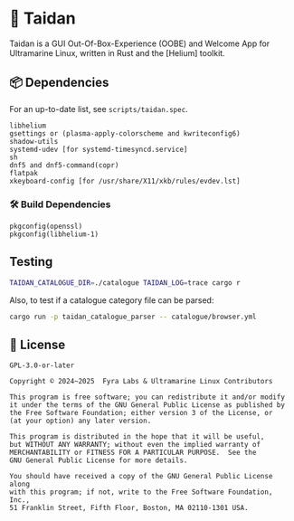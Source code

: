 # 🏮 Taidan

Taidan is a GUI Out-Of-Box-Experience (OOBE) and Welcome App for Ultramarine
Linux, written in Rust and the [Helium] toolkit.

## 📦 Dependencies

For an up-to-date list, see `scripts/taidan.spec`.

```
libhelium
gsettings or (plasma-apply-colorscheme and kwriteconfig6)
shadow-utils
systemd-udev [for systemd-timesyncd.service]
sh
dnf5 and dnf5-command(copr)
flatpak
xkeyboard-config [for /usr/share/X11/xkb/rules/evdev.lst]
```

### 🛠️ Build Dependencies

```
pkgconfig(openssl)
pkgconfig(libhelium-1)
```

## Testing

```sh
TAIDAN_CATALOGUE_DIR=./catalogue TAIDAN_LOG=trace cargo r
```

Also, to test if a catalogue category file can be parsed:

```sh
cargo run -p taidan_catalogue_parser -- catalogue/browser.yml
```

## 📃 License

`GPL-3.0-or-later`

    Copyright © 2024~2025  Fyra Labs & Ultramarine Linux Contributors

    This program is free software; you can redistribute it and/or modify
    it under the terms of the GNU General Public License as published by
    the Free Software Foundation; either version 3 of the License, or
    (at your option) any later version.

    This program is distributed in the hope that it will be useful,
    but WITHOUT ANY WARRANTY; without even the implied warranty of
    MERCHANTABILITY or FITNESS FOR A PARTICULAR PURPOSE.  See the
    GNU General Public License for more details.

    You should have received a copy of the GNU General Public License along
    with this program; if not, write to the Free Software Foundation, Inc.,
    51 Franklin Street, Fifth Floor, Boston, MA 02110-1301 USA.
